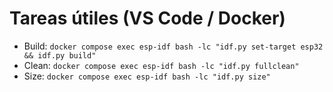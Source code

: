 # Tareas útiles (VS Code / Docker)

- Build: `docker compose exec esp-idf bash -lc "idf.py set-target esp32 && idf.py build"`
- Clean: `docker compose exec esp-idf bash -lc "idf.py fullclean"`
- Size: `docker compose exec esp-idf bash -lc "idf.py size"`
